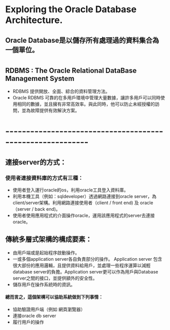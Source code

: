 # Exploring the Oracle Database Architecture.
## Oracle Database是以儲存所有處理過的資料集合為一個單位。
#

## RDBMS : The Oracle Relational DataBase Management System
* RDBMS 提供開放、全面、綜合的資料管理方法。
* Oracle RDBMS 可靠的在多用戶環境中管理大量數據，讓許多用戶可以同時使用相同的數據，並且擁有非常高效率。與此同時，他可以防止未經授權的訪問，並為故障提供有效解決方案。
# ----------------------------------------------------------
## 連接server的方式：
### 使用者連接資料庫的方式有三種：
* 使用者登入運行oracle的os，利用oracle工具登入資料庫。
* 利用本機工具（例如：sqldeveloper）透過網路連接到oracle server，為client/server架構。利用網路連接使用者（client / front end) 及 oracle （server / back end)。 
* 使用者使用應用程式的介面操作oracle，運用該應用程式的server去連接oracle。

## 傳統多層式架構的構成要素：
* 由用戶端或是起始程序啟動操作。
* 一或多個application server各自負責部分的操作。 Application server 包含很大部份的應用邏輯，且提供資料給用戶，並處理一些程序運算以減輕database server的負擔。Application server更可以作為用戶與Database server之間的接口，並提供額外的安全性。
* 儲存用戶在操作系統時的資訊。
#### 總而言之，這個架構可以協助系統做到下列事情：
- 協助驗證用戶端（例如 網頁瀏覽器）
- 連接oracle db server
- 履行用戶的操作